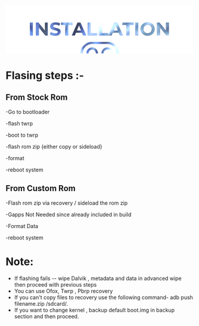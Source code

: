  <img src="https://raw.githubusercontent.com/DroidX-UI-Devices/Official_Devices/13/banners/install.png" />


# Flasing steps :-

## From Stock Rom

-Go to bootloader

-flash twrp

-boot to twrp

-flash rom zip {either copy or sideload}

-format

-reboot system

## From Custom Rom

-Flash rom zip via recovery / sideload the rom zip

-Gapps Not Needed since already included in build

-Format Data

-reboot system

# Note:

- If flashing fails -- wipe Dalvik , metadata and data in advanced wipe then proceed with previous steps
- You can use Ofox, Twrp , Pbrp recovery
- If you can't copy files to recovery use the following command-
        adb push filename.zip /sdcard/.
- If you want to change kernel , backup default boot.img in backup section and then proceed.
